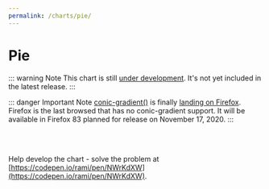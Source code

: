 ```yaml
---
permalink: /charts/pie/
---
```


# Pie <Badge type="warning" vertical="top" text="Under Development" />

::: warning Note
This chart is still [under development](/development/roadmap/). It's not yet included in the latest release.
:::

::: danger Important Note
[conic-gradient()](https://developer.mozilla.org/en-US/docs/Web/CSS/conic-gradient) is finally [landing on Firefox](https://bugzilla.mozilla.org/show_bug.cgi?id=1632351). Firefox is the last browsed that has no conic-gradient support. It will be available in Firefox 83 planned for release on November 17, 2020.
:::

<br>
<br>

Help develop the chart - solve the problem at [https://codepen.io/rami/pen/NWrKdXW](https://codepen.io/rami/pen/NWrKdXW).
